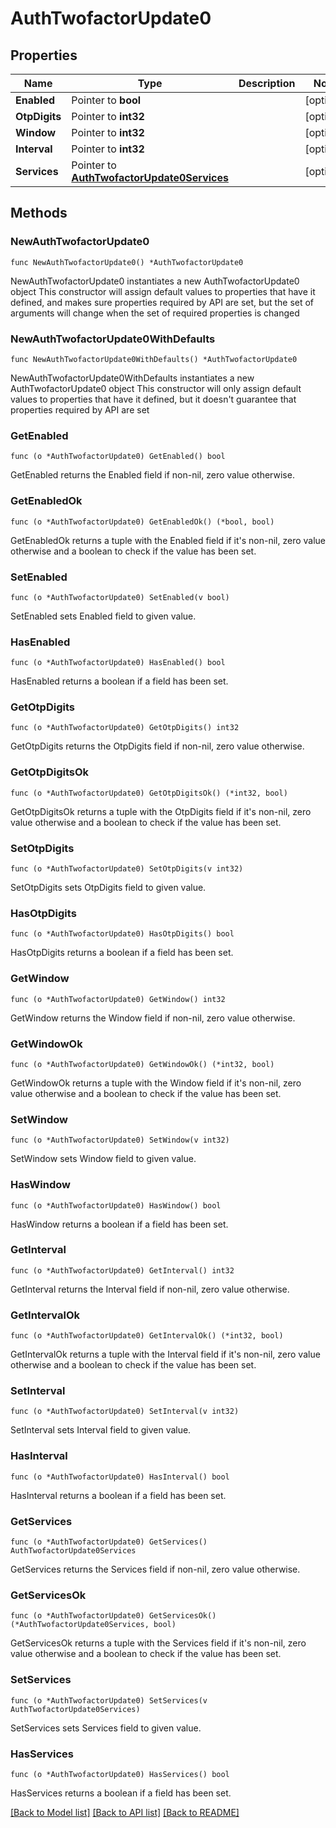 # AuthTwofactorUpdate0

## Properties

Name | Type | Description | Notes
------------ | ------------- | ------------- | -------------
**Enabled** | Pointer to **bool** |  | [optional] 
**OtpDigits** | Pointer to **int32** |  | [optional] 
**Window** | Pointer to **int32** |  | [optional] 
**Interval** | Pointer to **int32** |  | [optional] 
**Services** | Pointer to [**AuthTwofactorUpdate0Services**](AuthTwofactorUpdate0Services.md) |  | [optional] 

## Methods

### NewAuthTwofactorUpdate0

`func NewAuthTwofactorUpdate0() *AuthTwofactorUpdate0`

NewAuthTwofactorUpdate0 instantiates a new AuthTwofactorUpdate0 object
This constructor will assign default values to properties that have it defined,
and makes sure properties required by API are set, but the set of arguments
will change when the set of required properties is changed

### NewAuthTwofactorUpdate0WithDefaults

`func NewAuthTwofactorUpdate0WithDefaults() *AuthTwofactorUpdate0`

NewAuthTwofactorUpdate0WithDefaults instantiates a new AuthTwofactorUpdate0 object
This constructor will only assign default values to properties that have it defined,
but it doesn't guarantee that properties required by API are set

### GetEnabled

`func (o *AuthTwofactorUpdate0) GetEnabled() bool`

GetEnabled returns the Enabled field if non-nil, zero value otherwise.

### GetEnabledOk

`func (o *AuthTwofactorUpdate0) GetEnabledOk() (*bool, bool)`

GetEnabledOk returns a tuple with the Enabled field if it's non-nil, zero value otherwise
and a boolean to check if the value has been set.

### SetEnabled

`func (o *AuthTwofactorUpdate0) SetEnabled(v bool)`

SetEnabled sets Enabled field to given value.

### HasEnabled

`func (o *AuthTwofactorUpdate0) HasEnabled() bool`

HasEnabled returns a boolean if a field has been set.

### GetOtpDigits

`func (o *AuthTwofactorUpdate0) GetOtpDigits() int32`

GetOtpDigits returns the OtpDigits field if non-nil, zero value otherwise.

### GetOtpDigitsOk

`func (o *AuthTwofactorUpdate0) GetOtpDigitsOk() (*int32, bool)`

GetOtpDigitsOk returns a tuple with the OtpDigits field if it's non-nil, zero value otherwise
and a boolean to check if the value has been set.

### SetOtpDigits

`func (o *AuthTwofactorUpdate0) SetOtpDigits(v int32)`

SetOtpDigits sets OtpDigits field to given value.

### HasOtpDigits

`func (o *AuthTwofactorUpdate0) HasOtpDigits() bool`

HasOtpDigits returns a boolean if a field has been set.

### GetWindow

`func (o *AuthTwofactorUpdate0) GetWindow() int32`

GetWindow returns the Window field if non-nil, zero value otherwise.

### GetWindowOk

`func (o *AuthTwofactorUpdate0) GetWindowOk() (*int32, bool)`

GetWindowOk returns a tuple with the Window field if it's non-nil, zero value otherwise
and a boolean to check if the value has been set.

### SetWindow

`func (o *AuthTwofactorUpdate0) SetWindow(v int32)`

SetWindow sets Window field to given value.

### HasWindow

`func (o *AuthTwofactorUpdate0) HasWindow() bool`

HasWindow returns a boolean if a field has been set.

### GetInterval

`func (o *AuthTwofactorUpdate0) GetInterval() int32`

GetInterval returns the Interval field if non-nil, zero value otherwise.

### GetIntervalOk

`func (o *AuthTwofactorUpdate0) GetIntervalOk() (*int32, bool)`

GetIntervalOk returns a tuple with the Interval field if it's non-nil, zero value otherwise
and a boolean to check if the value has been set.

### SetInterval

`func (o *AuthTwofactorUpdate0) SetInterval(v int32)`

SetInterval sets Interval field to given value.

### HasInterval

`func (o *AuthTwofactorUpdate0) HasInterval() bool`

HasInterval returns a boolean if a field has been set.

### GetServices

`func (o *AuthTwofactorUpdate0) GetServices() AuthTwofactorUpdate0Services`

GetServices returns the Services field if non-nil, zero value otherwise.

### GetServicesOk

`func (o *AuthTwofactorUpdate0) GetServicesOk() (*AuthTwofactorUpdate0Services, bool)`

GetServicesOk returns a tuple with the Services field if it's non-nil, zero value otherwise
and a boolean to check if the value has been set.

### SetServices

`func (o *AuthTwofactorUpdate0) SetServices(v AuthTwofactorUpdate0Services)`

SetServices sets Services field to given value.

### HasServices

`func (o *AuthTwofactorUpdate0) HasServices() bool`

HasServices returns a boolean if a field has been set.


[[Back to Model list]](../README.md#documentation-for-models) [[Back to API list]](../README.md#documentation-for-api-endpoints) [[Back to README]](../README.md)


